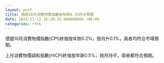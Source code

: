```yaml
---
layout: post
title: 德國10月消費物價指數按年跌0.2%符合預期
date: 2020-11-12 16:20:35.000000000 +08:00
categories: rthk
---
```


德國10月消費物價指數(CPI)終值按年跌0.2%，按月升0.1%，兩者均符合市場預期。

上月消費物價調和指數(HICP)終值按年跌0.5%，按月持平，兩者都符合預期。
